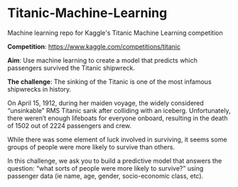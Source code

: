 # Titanic-Machine-Learning

Machine learning repo for Kaggle's Titanic Machine Learning competition

**Competition**: <https://www.kaggle.com/competitions/titanic>

**Aim**: Use machine learning to create a model that predicts which passengers survived the Titanic shipwreck.

**The challenge**: The sinking of the Titanic is one of the most infamous shipwrecks in history.

On April 15, 1912, during her maiden voyage, the widely considered “unsinkable” RMS Titanic sank after colliding with an iceberg. Unfortunately, there weren’t enough lifeboats for everyone onboard, resulting in the death of 1502 out of 2224 passengers and crew.

While there was some element of luck involved in surviving, it seems some groups of people were more likely to survive than others.

In this challenge, we ask you to build a predictive model that answers the question: “what sorts of people were more likely to survive?” using passenger data (ie name, age, gender, socio-economic class, etc).
